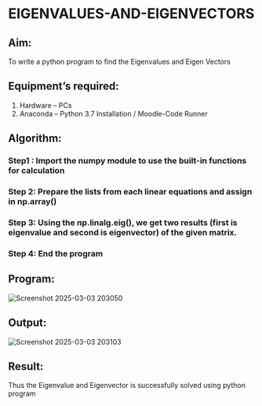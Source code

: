 # EIGENVALUES-AND-EIGENVECTORS
## Aim:
To write a python program to find the Eigenvalues and Eigen Vectors
## Equipment’s required:
1. 	Hardware – PCs
2. 	Anaconda – Python 3.7 Installation / Moodle-Code Runner
## Algorithm:
### Step1 : Import the numpy module to use the built-in functions for calculation
### Step 2: Prepare the lists from each linear equations and assign in np.array()
### Step 3: Using the np.linalg.eig(),  we get two results (first is eigenvalue and second is eigenvector) of the given matrix.
### Step 4: End the program

## Program:
![Screenshot 2025-03-03 203050](https://github.com/user-attachments/assets/445b16e3-b526-4bad-b121-b93bfbc267d9)

## Output:
![Screenshot 2025-03-03 203103](https://github.com/user-attachments/assets/c0ef326a-84c7-4608-8fb9-4276539f73d8)

## Result:
Thus the Eigenvalue and Eigenvector is successfully solved using python program
